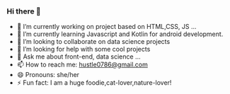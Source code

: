 ### Hi there 👋

- 🔭 I’m currently working on project based on HTML,CSS, JS ...
- 🌱 I’m currently learning Javascript and Kotlin for android development.
- 👯 I’m looking to collaborate on data science projects
- 🤔 I’m looking for help with some cool projects
- 💬 Ask me about front-end, data science ...
- 📫 How to reach me: hustle0786@gmail.com
- 😄 Pronouns: she/her
- ⚡ Fun fact: I am a huge foodie,cat-lover,nature-lover!

